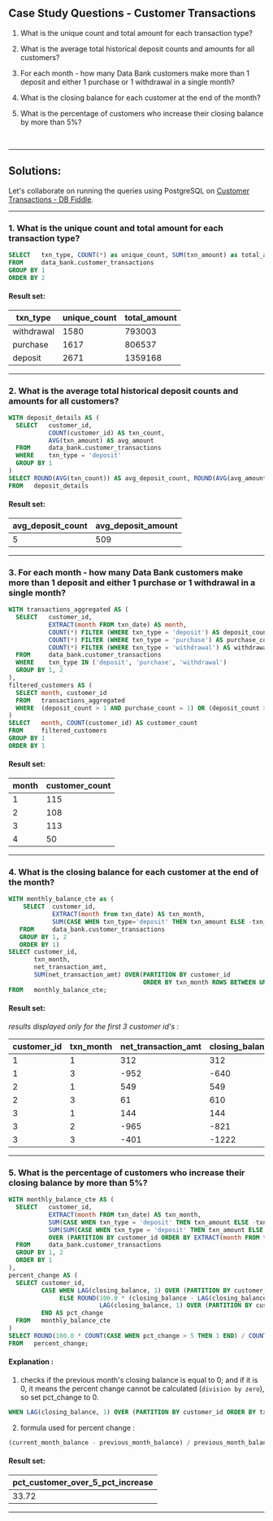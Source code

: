 ## Case Study Questions - Customer Transactions

1. What is the unique count and total amount for each transaction type?

2. What is the average total historical deposit counts and amounts for all customers?

3. For each month - how many Data Bank customers make more than 1 deposit and either 1 purchase or 1 withdrawal in a single month?

4. What is the closing balance for each customer at the end of the month?

5. What is the percentage of customers who increase their closing balance by more than 5%?

<br>

---

## Solutions:

Let's collaborate on running the queries using PostgreSQL on [Customer Transactions - DB Fiddle](https://www.db-fiddle.com/f/iQsg2rXm3APQctsxLGCFrs/10).

---

### 1. What is the unique count and total amount for each transaction type?

```sql
SELECT   txn_type, COUNT(*) as unique_count, SUM(txn_amount) as total_amount
FROM     data_bank.customer_transactions
GROUP BY 1
ORDER BY 2
```

#### Result set:

| txn_type   | unique_count | total_amount |
| ---------- | ------------ | ------------ |
| withdrawal | 1580         | 793003       |
| purchase   | 1617         | 806537       |
| deposit    | 2671         | 1359168      |

---

### 2. What is the average total historical deposit counts and amounts for all customers?

```sql
WITH deposit_details AS (
  SELECT   customer_id,
           COUNT(customer_id) AS txn_count,
           AVG(txn_amount) AS avg_amount
  FROM     data_bank.customer_transactions
  WHERE    txn_type = 'deposit'
  GROUP BY 1
)
SELECT ROUND(AVG(txn_count)) AS avg_deposit_count, ROUND(AVG(avg_amount)) AS avg_deposit_amount
FROM   deposit_details

```

#### Result set:

| avg_deposit_count | avg_deposit_amount |
| ----------------- | ------------------ |
| 5                 | 509                |

---

### 3. For each month - how many Data Bank customers make more than 1 deposit and either 1 purchase or 1 withdrawal in a single month?

```sql
WITH transactions_aggregated AS (
  SELECT   customer_id,
    	   EXTRACT(month FROM txn_date) AS month,
           COUNT(*) FILTER (WHERE txn_type = 'deposit') AS deposit_count,
    	   COUNT(*) FILTER (WHERE txn_type = 'purchase') AS purchase_count,
    	   COUNT(*) FILTER (WHERE txn_type = 'withdrawal') AS withdrawal_count
  FROM     data_bank.customer_transactions
  WHERE    txn_type IN ('deposit', 'purchase', 'withdrawal')
  GROUP BY 1, 2
),
filtered_customers AS (
  SELECT month, customer_id
  FROM   transactions_aggregated
  WHERE  (deposit_count > 1 AND purchase_count = 1) OR (deposit_count > 1 AND withdrawal_count = 1)
)
SELECT   month, COUNT(customer_id) AS customer_count
FROM     filtered_customers
GROUP BY 1
ORDER BY 1
```

#### Result set:

| month | customer_count |
| ----- | -------------- |
| 1     | 115            |
| 2     | 108            |
| 3     | 113            |
| 4     | 50             |

---

### 4. What is the closing balance for each customer at the end of the month?

```sql
WITH monthly_balance_cte as (
    SELECT  customer_id,
            EXTRACT(month from txn_date) AS txn_month,
            SUM(CASE WHEN txn_type='deposit' THEN txn_amount ELSE -txn_amount END) AS net_transaction_amt
   FROM     data_bank.customer_transactions
   GROUP BY 1, 2
   ORDER BY 1)
SELECT customer_id,
       txn_month,
       net_transaction_amt,
       SUM(net_transaction_amt) OVER(PARTITION BY customer_id
                                     ORDER BY txn_month ROWS BETWEEN UNBOUNDED preceding AND CURRENT ROW) as closing_balance
FROM   monthly_balance_cte;
```

#### Result set:

_results displayed only for the first 3 customer id's :_

| customer_id | txn_month | net_transaction_amt | closing_balance |
| ----------- | --------- | ------------------- | --------------- |
| 1           | 1         | 312                 | 312             |
| 1           | 3         | -952                | -640            |
| 2           | 1         | 549                 | 549             |
| 2           | 3         | 61                  | 610             |
| 3           | 1         | 144                 | 144             |
| 3           | 2         | -965                | -821            |
| 3           | 3         | -401                | -1222           |

---

### 5. What is the percentage of customers who increase their closing balance by more than 5%?

```sql
WITH monthly_balance_cte AS (
  SELECT   customer_id,
           EXTRACT(month FROM txn_date) AS txn_month,
           SUM(CASE WHEN txn_type = 'deposit' THEN txn_amount ELSE -txn_amount END) AS net_transaction_amt,
           SUM(SUM(CASE WHEN txn_type = 'deposit' THEN txn_amount ELSE -txn_amount END))
           OVER (PARTITION BY customer_id ORDER BY EXTRACT(month FROM txn_date)) AS closing_balance
  FROM     data_bank.customer_transactions
  GROUP BY 1, 2
  ORDER BY 1
),
percent_change AS (
  SELECT customer_id,
         CASE WHEN LAG(closing_balance, 1) OVER (PARTITION BY customer_id ORDER BY txn_month) = 0 THEN 0
              ELSE ROUND(100.0 * (closing_balance - LAG(closing_balance, 1) OVER (PARTITION BY customer_id ORDER BY txn_month)) /
                         LAG(closing_balance, 1) OVER (PARTITION BY customer_id ORDER BY txn_month), 2)
         END AS pct_change
  FROM   monthly_balance_cte
)
SELECT ROUND(100.0 * COUNT(CASE WHEN pct_change > 5 THEN 1 END) / COUNT(*), 2) AS pct_customer_over_5_pct_increase
FROM   percent_change;
```

#### Explanation :

1. checks if the previous month's closing balance is equal to 0; and if it is 0, it means the percent change cannot be calculated (`division by zero`), so set pct_change to 0.

```sql
WHEN LAG(closing_balance, 1) OVER (PARTITION BY customer_id ORDER BY txn_month) = 0 THEN 0
```

2. formula used for percent change : 

```sql
(current_month_balance - previous_month_balance) / previous_month_balance * 100
```


#### Result set:

| pct_customer_over_5_pct_increase |
| -------------------------------- |
| 33.72                            |

---
